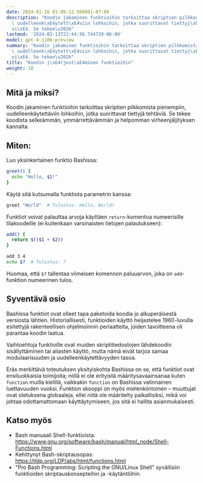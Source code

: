 ```yaml
---
date: 2024-01-26 01:09:12.560901-07:00
description: "Koodin jakaminen funktioihin tarkoittaa skriptien pilkkomista pienempiin,\
  \ uudelleenk\xE4ytett\xE4viin lohkoihin, jotka suorittavat tiettyj\xE4 teht\xE4\
  vi\xE4. Se tekee\u2026"
lastmod: '2024-03-13T22:44:56.744729-06:00'
model: gpt-4-1106-preview
summary: "Koodin jakaminen funktioihin tarkoittaa skriptien pilkkomista pienempiin,\
  \ uudelleenk\xE4ytett\xE4viin lohkoihin, jotka suorittavat tiettyj\xE4 teht\xE4\
  vi\xE4. Se tekee\u2026"
title: "Koodin j\xE4rjest\xE4minen funktioihin"
weight: 18
---
```


## Mitä ja miksi?
Koodin jakaminen funktioihin tarkoittaa skriptien pilkkomista pienempiin, uudelleenkäytettäviin lohkoihin, jotka suorittavat tiettyjä tehtäviä. Se tekee koodista selkeämmän, ymmärrettävämmän ja helpomman virheenjäljityksen kannalta.

## Miten:
Luo yksinkertainen funktio Bashissa:

```Bash
greet() {
  echo "Hello, $1!"
}
```

Käytä sitä kutsumalla funktiota parametrin kanssa:

```Bash
greet "World"  # Tulostus: Hello, World!
```

Funktiot voivat palauttaa arvoja käyttäen `return`-komentoa numeerisille tilakoodeille (ei kuitenkaan varsinaisten tietojen palautukseen):

```Bash
add() {
  return $(($1 + $2))
}

add 3 4
echo $?  # Tulostus: 7
```

Huomaa, että `$?` tallentaa viimeisen komennon paluuarvon, joka on `add`-funktion numeerinen tulos.

## Syventävä osio
Bashissa funktiot ovat olleet tapa paketoida koodia jo alkuperäisestä versiosta lähtien. Historiallisesti, funktioiden käyttö heijastelee 1960-luvulla esitettyjä rakenteellisen ohjelmoinnin periaatteita, joiden tavoitteena oli parantaa koodin laatua.

Vaihtoehtoja funktioille ovat muiden skriptitiedostojen lähdekoodin sisällyttäminen tai aliasten käyttö, mutta nämä eivät tarjoa samaa modulaarisuuden ja uudelleenkäytettävyyden tasoa.

Eräs merkittävä toteutuksen yksityiskohta Bashissa on se, että funktiot ovat ensiluokkaisia toimijoita; niillä ei ole erityistä määritysavaainsanaa kuten `function` muilla kielillä, vaikkakin `function` on Bashissa valinnainen luettavuuden vuoksi. Funktion skooppi on myös mielenkiintoinen – muuttujat ovat oletuksena globaaleja, ellei niitä ole määritelty paikallisiksi, mikä voi johtaa odottamattomaan käyttäytymiseen, jos sitä ei hallita asianmukaisesti.

## Katso myös
- Bash manuaali Shell-funktioista: https://www.gnu.org/software/bash/manual/html_node/Shell-Functions.html
- Kehittynyt Bash-skriptausopas: https://tldp.org/LDP/abs/html/functions.html
- "Pro Bash Programming: Scripting the GNU/Linux Shell" syvällisiin funktioiden skriptauskonsepteihin ja -käytäntöihin.
